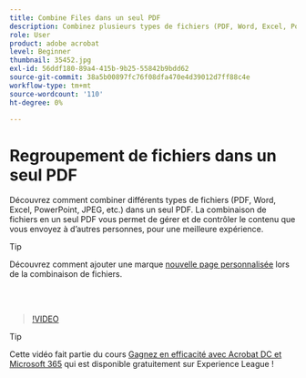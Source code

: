 ```yaml
---
title: Combine Files dans un seul PDF
description: Combinez plusieurs types de fichiers (PDF, Word, Excel, PowerPoint ou JPEG) dans un même PDF
role: User
product: adobe acrobat
level: Beginner
thumbnail: 35452.jpg
exl-id: 56ddf180-89a4-415b-9b25-55842b9bdd62
source-git-commit: 38a5b00897fc76f08dfa470e4d39012d7ff88c4e
workflow-type: tm+mt
source-wordcount: '110'
ht-degree: 0%

---
```


# Regroupement de fichiers dans un seul PDF

Découvrez comment combiner différents types de fichiers (PDF, Word, Excel, PowerPoint, JPEG, etc.) dans un seul PDF. La combinaison de fichiers en un seul PDF vous permet de gérer et de contrôler le contenu que vous envoyez à d’autres personnes, pour une meilleure expérience.

>[!TIP]
>
>Découvrez comment ajouter une marque [nouvelle page personnalisée](add-custom-page.md) lors de la combinaison de fichiers.

<br> 

>[!VIDEO](https://video.tv.adobe.com/v/35452?hidetitle=true)

>[!TIP]
>
>Cette vidéo fait partie du cours [Gagnez en efficacité avec Acrobat DC et Microsoft 365](https://experienceleague.adobe.com/?recommended=Acrobat-U-1-2021.microsoft365) qui est disponible gratuitement sur Experience League !
